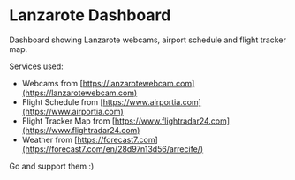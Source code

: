 # Lanzarote Dashboard
Dashboard showing Lanzarote webcams, airport schedule and flight tracker map.

Services used:

- Webcams from [https://lanzarotewebcam.com](https://lanzarotewebcam.com)
- Flight Schedule from [https://www.airportia.com](https://www.airportia.com)
- Flight Tracker Map from [https://www.flightradar24.com](https://www.flightradar24.com)
- Weather from [https://forecast7.com](https://forecast7.com/en/28d97n13d56/arrecife/)

Go and support them :)  